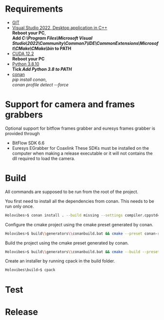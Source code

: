 # Requirements
- [GIT](https://github.com/git-for-windows/git/releases/download/v2.43.0.windows.1/Git-2.43.0-64-bit.exe)
- [Visual Studio 2022, Desktop application in C++](https://visualstudio.microsoft.com/thank-you-downloading-visual-studio/?sku=Community&channel=Release&version=VS2022&source=VSLandingPage&cid=2030&passive=false) <br>
**Reboot your PC**, <br>
**Add *C:\Program Files\Microsoft Visual Studio\2022\Community\Common7\IDE\CommonExtensions\Microsoft\CMake\CMake\bin* to PATH**
- [CUDA 12.2](https://developer.nvidia.com/cuda-12-2-0-download-archive?target_os=Windows&target_arch=x86_64&target_version=11&target_type=exe_local) <br>
**Reboot your PC**
- [Python 3.8.10](https://www.python.org/ftp/python/3.8.10/python-3.8.10-amd64.exe) <br>
**Tick *Add Python 3.8 to PATH***
- [conan](https://conan.io/) <br>
*pip install conan*, <br>
*conan profile detect --force*

# Support for camera and frames grabbers
Optional support for bitflow frames grabber and euresys frames grabber is provided through
- BitFlow SDK 6.6
- Euresys EGrabber for Coaxlink
These SDKs must be installed on the computer when making a release executable or it will not contains the dll required to load the camera.

# Build
All commands are supposed to be run from the root of the project.

You first need to install all the dependencies from conan. This needs to be run only once.
```sh
Holovibes>$ conan install . --build missing --settings compiler.cppstd=20 --settings build_type=Release
```

Configure the cmake project using the cmake preset generated by conan.
```sh
Holovibes>$ build\\generators\\conanbuild.bat && cmake --preset conan-release
```

Build the project using the cmake preset generated by conan.
```sh
Holovibes>$ build\\generators\\conanbuild.bat && cmake --build --preset conan-release
```

Create an installer by running cpack in the build folder.
```sh
Holovibes\build>$ cpack
```
# Test

# Release